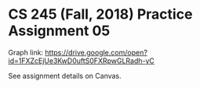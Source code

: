 # CS 245 (Fall, 2018) Practice Assignment 05

Graph link: https://drive.google.com/open?id=1FXZcEjUe3KwD0uftS0FXRpwGLRadh-yC

See assignment details on Canvas.

